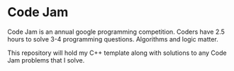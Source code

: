 # Code Jam 

Code Jam is an annual google programming competition. Coders have 2.5 hours to solve 3-4 programming questions. Algorithms and logic matter. 

This repository will hold my C++ template along with solutions to any Code Jam problems that I solve. 
